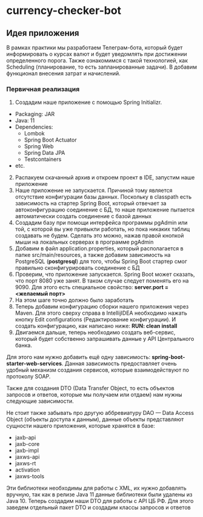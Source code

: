 # currency-checker-bot

## Идея приложения
В рамках практики мы разработаем Телеграм-бота, который будет информировать о курсах валют и будет уведомлять при достижении определенного порога. Также ознакомимся с такой технологией, как Scheduling (планирование, то есть запланированные задачи). B добавим функционал внесения затрат и начислений.

### Первичная реализация
1. Создадим наше приложение с помощью Spring Initializr.
* Packaging: JAR
* Java: 11
* Dependencies:
  * Lombok
  * Spring Boot Actuator
  * Spring Web
  * Spring Data JPA
  * Testcontainers
* etc.
2. Распакуем скачанный архив и откроем проект в IDE, запустим наше приложение
3. Наше приложение не запускается. Причиной тому является отсутствие конфигурации базы данных. Поскольку в classpath есть зависимость на стартер Spring Boot, который отвечает за автоконфигурацию соединение с БД, то наше приложение пытается автоматически создать соединение с базой данных
4. Создадим базу при помощи интерфейса программы pgAdmin или той, с которой вы уже привыкли работать, но пока никаких таблиц создавать не будем. Сделать это можно, нажав правой кнопкой мыши на локальных серверах в программе pgAdmin
5. Добавим в файл application.properties, который располагается в папке src/main/resources, а также добавим зависимость на PostgreSQL (**postgresql**) для того, чтобы Spring Boot стартер смог правильно сконфигурировать соединение с БД
6. Проверим, что приложение запускается. Spring Boot может сказать, что порт 8080 уже занят. В таком случае следует поменять его на 9090. Для этого есть специальное свойство: **server.port = <желаемый порт>**
7. На этом шаге точно должно было заработать
8. Теперь добавим конфигурацию сборки нашего приложения через Maven. Для этого сверху справа в IntellijIDEA необходимо нажать кнопку Edit configurations (Редактирование конфигурации). И создать конфигурацию, как написано ниже: **RUN: clean install**
9. Двигаемся дальше, теперь необходимо создать веб-сервис, который будет собственно запрашивать данные у API Центрального банка.

Для этого нам нужно добавить ещё одну зависимость: **spring-boot-starter-web-services**. Данная зависимость предоставляет очень удобный механизм создания сервисов, которые взаимодействуют по протоколу SOAP.

Также для создания DTO (Data Transfer Object, то есть объектов запросов и ответов, которые мы получаем или отдаем) нам нужны следующие зависимости.

Не стоит также забывать про другую аббревиатуру DAO — Data Access Object (объекты доступа к данным), данные объекты представляют сущности нашего приложения, которые хранятся в базе:
* jaxb-api
* jaxb-core
* jaxb-impl
* jaxws-api
* jaxws-rt
* activation
* jaxws-tools

Эти библиотеки необходимы для работы с XML, их нужно добавлять вручную, так как в релизе Java 11 данные библиотеки были удалены из Java
10. Теперь создадим наши DTO для работы с API ЦБ РФ. Для этого заведем отдельный пакет DTO и создадим классы запросов и ответов